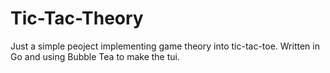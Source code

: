 # Tic-Tac-Theory
Just a simple peoject implementing game theory into tic-tac-toe. Written in Go and using
Bubble Tea to make the tui.
